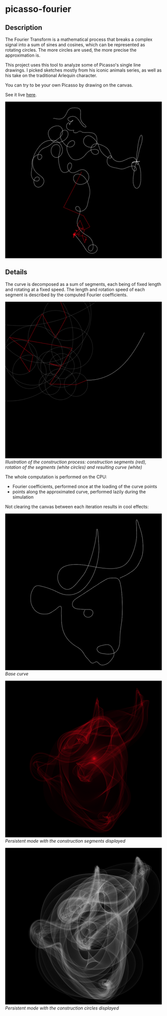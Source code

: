 # picasso-fourier

## Description
The Fourier Transform is a mathematical process that breaks a complex signal into a sum of sines and cosines, which can be represented as rotating circles. The more circles are used, the more precise the approximation is.

This project uses this tool to analyze some of Picasso's single line drawings. I picked sketches mostly from his iconic animals series, as well as his take on the traditional Arlequin character.

You can try to be your own Picasso by drawing on the canvas.

See it live [here](https://piellardj.github.io/picasso-fourier/).

![Screenshot](src/readme/zoom-out.png)

## Details

The curve is decomposed as a sum of segments, each being of fixed length and rotating at a fixed speed. The length and rotation speed of each segment is described by the computed Fourier coefficients.

![Screenshot](src/readme/construction.png)
*Illustration of the construction process: construction segments (red), rotation of the segments (white circles) and resulting curve (white)*

The whole computation is performed on the CPU:
* Fourier coefficients, performed once at the loading of the curve points
* points along the approximated curve, performed lazily during the simulation

Not clearing the canvas between each iteration results in cool effects:

![Screenshot](src/readme/bull-curve.png)
*Base curve*

![Screenshot](src/readme/bull-segments.png)
*Persistent mode with the construction segments displayed*

![Screenshot](src/readme/bull-circles.png)
*Persistent mode with the construction circles displayed*